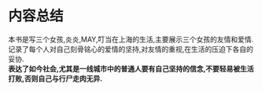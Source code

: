 # 内容总结
本书是写三个女孩,炎炎,MAY,叮当在上海的生活,主要展示三个女孩的友情和爱情.  
记录了每个人对自己刻骨铭心的爱情的坚持,对友情的重视,在生活的压迫下各自的妥协.  
**表达了如今社会,尤其是一线城市中的普通人要有自己坚持的信念,不要轻易被生活打败,否则自己与行尸走肉无异.**